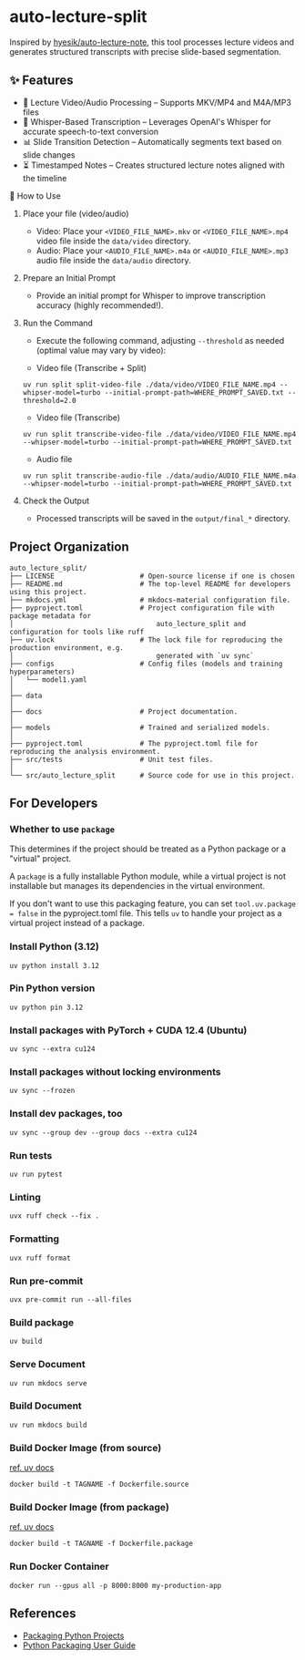 # auto-lecture-split

Inspired by [hyesik/auto-lecture-note](https://github.com/hyeshik/auto-lecture-note),
this tool processes lecture videos and generates structured transcripts with precise slide-based segmentation.

## ✨ Features
* 📼 Lecture Video/Audio Processing – Supports MKV/MP4 and M4A/MP3 files
* 📝 Whisper-Based Transcription – Leverages OpenAI's Whisper for accurate speech-to-text conversion
* 📊 Slide Transition Detection – Automatically segments text based on slide changes
* ⏳ Timestamped Notes – Creates structured lecture notes aligned with the timeline

📌 How to Use

1. Place your file (video/audio)
    * Video: Place your `<VIDEO_FILE_NAME>.mkv` or `<VIDEO_FILE_NAME>.mp4` video file inside the `data/video` directory.
    * Audio: Place your `<AUDIO_FILE_NAME>.m4a` or `<AUDIO_FILE_NAME>.mp3` audio file inside the `data/audio` directory.

2. Prepare an Initial Prompt
    * Provide an initial prompt for Whisper to improve transcription accuracy (highly recommended!).

3. Run the Command
    * Execute the following command, adjusting `--threshold` as needed (optimal value may vary by video):

    * Video file (Transcribe + Split)
    ```shell
    uv run split split-video-file ./data/video/VIDEO_FILE_NAME.mp4 --whipser-model=turbo --initial-prompt-path=WHERE_PROMPT_SAVED.txt --threshold=2.0
    ```

    * Video file (Transcribe)
    ```shell
    uv run split transcribe-video-file ./data/video/VIDEO_FILE_NAME.mp4 --whipser-model=turbo --initial-prompt-path=WHERE_PROMPT_SAVED.txt
    ```

    * Audio file
    ```shell (Transcribe)
    uv run split transcribe-audio-file ./data/audio/AUDIO_FILE_NAME.m4a --whipser-model=turbo --initial-prompt-path=WHERE_PROMPT_SAVED.txt
    ```

4. Check the Output
    * Processed transcripts will be saved in the `output/final_*` directory.


## Project Organization

```
auto_lecture_split/
├── LICENSE                     # Open-source license if one is chosen
├── README.md                   # The top-level README for developers using this project.
├── mkdocs.yml                  # mkdocs-material configuration file.
├── pyproject.toml              # Project configuration file with package metadata for
│                                   auto_lecture_split and configuration for tools like ruff
├── uv.lock                     # The lock file for reproducing the production environment, e.g.
│                                   generated with `uv sync`
├── configs                     # Config files (models and training hyperparameters)
│   └── model1.yaml
│
├── data
│
├── docs                        # Project documentation.
│
├── models                      # Trained and serialized models.
│
├── pyproject.toml              # The pyproject.toml file for reproducing the analysis environment.
├── src/tests                   # Unit test files.
│
└── src/auto_lecture_split      # Source code for use in this project.
```

## For Developers

### Whether to use `package`

This determines if the project should be treated as a Python package or a "virtual" project.

A `package` is a fully installable Python module,
while a virtual project is not installable but manages its dependencies in the virtual environment.

If you don't want to use this packaging feature,
you can set `tool.uv.package = false` in the pyproject.toml file.
This tells `uv` to handle your project as a virtual project instead of a package.

### Install Python (3.12)
```shell
uv python install 3.12
```

### Pin Python version
```shell
uv python pin 3.12
```

### Install packages with PyTorch + CUDA 12.4 (Ubuntu)
```shell
uv sync --extra cu124
```

### Install packages without locking environments
```shell
uv sync --frozen
```

### Install dev packages, too
```shell
uv sync --group dev --group docs --extra cu124
```

### Run tests
```shell
uv run pytest
```

### Linting
```shell
uvx ruff check --fix .
```

### Formatting
```shell
uvx ruff format
```

### Run pre-commit
```shell
uvx pre-commit run --all-files
```

### Build package
```shell
uv build
```

### Serve Document
```shell
uv run mkdocs serve
```

### Build Document
```shell
uv run mkdocs build
```

### Build Docker Image (from source)

[ref. uv docs](https://docs.astral.sh/uv/guides/integration/docker/#installing-a-project)

```shell
docker build -t TAGNAME -f Dockerfile.source
```

### Build Docker Image (from package)

[ref. uv docs](https://docs.astral.sh/uv/guides/integration/docker/#non-editable-installs)

```shell
docker build -t TAGNAME -f Dockerfile.package
```

### Run Docker Container
```shell
docker run --gpus all -p 8000:8000 my-production-app
```

## References
* [Packaging Python Projects](https://packaging.python.org/tutorials/packaging-projects/)
* [Python Packaging User Guide](https://packaging.python.org/)
